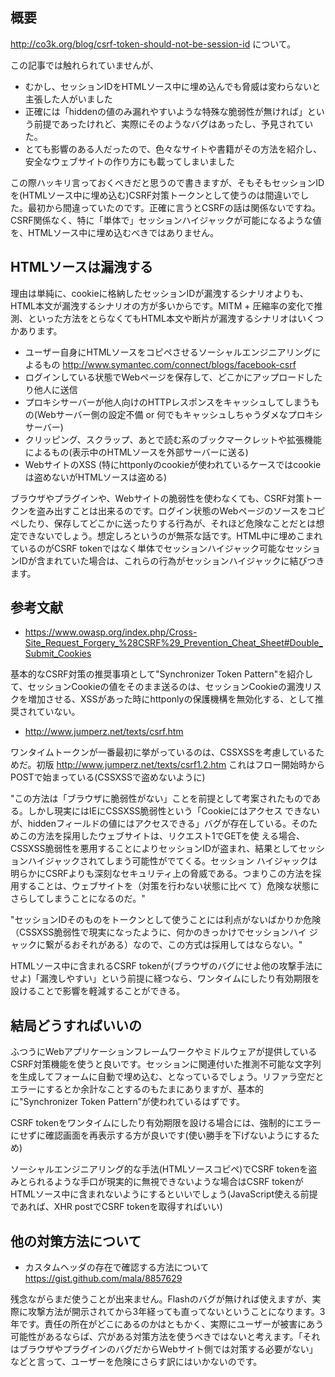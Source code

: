 ## 概要
http://co3k.org/blog/csrf-token-should-not-be-session-id について。

この記事では触れられていませんが、
- むかし、セッションIDをHTMLソース中に埋め込んでも脅威は変わらないと主張した人がいました
 - 正確には「hiddenの値のみ漏れやすいような特殊な脆弱性が無ければ」という前提であったけれど、実際にそのようなバグはあったし、予見されていた。
- とても影響のある人だったので、色々なサイトや書籍がその方法を紹介し、安全なウェブサイトの作り方にも載ってしまいました

この際ハッキリ言っておくべきだと思うので書きますが、そもそもセッションIDを(HTMLソース中に埋め込む)CSRF対策トークンとして使うのは間違いでした。最初から間違っていたのです。正確に言うとCSRFの話は関係ないですね。CSRF関係なく、特に「単体で」セッションハイジャックが可能になるような値を、HTMLソース中に埋め込むべきではありません。

## HTMLソースは漏洩する
理由は単純に、cookieに格納したセッションIDが漏洩するシナリオよりも、HTML本文が漏洩するシナリオの方が多いからです。MITM + 圧縮率の変化で推測、といった方法をとらなくてもHTML本文や断片が漏洩するシナリオはいくつかあります。

- ユーザー自身にHTMLソースをコピペさせるソーシャルエンジニアリングによるもの http://www.symantec.com/connect/blogs/facebook-csrf
- ログインしている状態でWebページを保存して、どこかにアップロードしたり他人に送信
- プロキシサーバーが他人向けのHTTPレスポンスをキャッシュしてしまうもの(Webサーバー側の設定不備 or 何でもキャッシュしちゃうダメなプロキシサーバー)
- クリッピング、スクラップ、あとで読む系のブックマークレットや拡張機能によるもの(表示中のHTMLソースを外部サーバーに送る)
- WebサイトのXSS (特にhttponlyのcookieが使われているケースではcookieは盗めないがHTMLソースは盗める)

ブラウザやプラグインや、Webサイトの脆弱性を使わなくても、CSRF対策トークンを盗み出すことは出来るのです。ログイン状態のWebページのソースをコピペしたり、保存してどこかに送ったりする行為が、それほど危険なことだとは想定できないでしょう。想定しろというのが無茶な話です。HTML中に埋めこまれているのがCSRF tokenではなく単体でセッションハイジャック可能なセッションIDが含まれていた場合は、これらの行為がセッションハイジャックに結びつきます。


## 参考文献
- https://www.owasp.org/index.php/Cross-Site_Request_Forgery_%28CSRF%29_Prevention_Cheat_Sheet#Double_Submit_Cookies

基本的なCSRF対策の推奨事項として"Synchronizer Token Pattern"を紹介して、セッションCookieの値をそのまま送るのは、セッションCookieの漏洩リスクを増加させる、XSSがあった時にhttponlyの保護機構を無効化する、として推奨されていない。

- http://www.jumperz.net/texts/csrf.htm

ワンタイムトークンが一番最初に挙がっているのは、CSSXSSを考慮しているためだ。初版 http://www.jumperz.net/texts/csrf1.2.htm これはフロー開始時からPOSTで始まっている(CSSXSSで盗めないように)

"この方法は「ブラウザに脆弱性がない」ことを前提として考案されたものである。しかし現実にはIEにCSSXSS脆弱性という「Cookieにはアクセス できないが、hiddenフィールドの値にはアクセスできる」バグが存在している。そのためこの方法を採用したウェブサイトは、リクエスト1でGETを使 える場合、CSSXSS脆弱性を悪用することによりセッションIDが盗まれ、結果としてセッションハイジャックされてしまう可能性がでてくる。セッション ハイジャックは明らかにCSRFよりも深刻なセキュリティ上の脅威である。つまりこの方法を採用することは、ウェブサイトを（対策を行わない状態に比べ て）危険な状態にさらしてしまうことになるのだ。"

"セッションIDそのものをトークンとして使うことには利点がないばかりか危険（CSSXSS脆弱性で現実になったように、何かのきっかけでセッションハイ ジャックに繋がるおそれがある）なので、この方式は採用してはならない。"

HTMLソース中に含まれるCSRF tokenが(ブラウザのバグにせよ他の攻撃手法にせよ)「漏洩しやすい」という前提に経つなら、ワンタイムにしたり有効期限を設けることで影響を軽減することができる。

## 結局どうすればいいの

ふつうにWebアプリケーションフレームワークやミドルウェアが提供しているCSRF対策機能を使うと良いです。セッションに関連付いた推測不可能な文字列を生成してフォームに自動で埋め込む、となっているでしょう。リファラ空だとエラーにするとか余計なことするのもたまにありますが、基本的に"Synchronizer Token Pattern”が使われているはずです。

CSRF tokenをワンタイムにしたり有効期限を設ける場合には、強制的にエラーにせずに確認画面を再表示する方が良いです(使い勝手を下げないようにするため)

ソーシャルエンジニアリング的な手法(HTMLソースコピペ)でCSRF tokenを盗みとられるような手口が現実的に無視できないような場合はCSRF tokenがHTMLソース中に含まれないようにするといいでしょう(JavaScript使える前提であれば、XHR postでCSRF tokenを取得すればいい)

## 他の対策方法について
- カスタムヘッダの存在で確認する方法について https://gist.github.com/mala/8857629

残念ながらまだ使うことが出来ません。Flashのバグが無ければ使えますが、実際に攻撃方法が開示されてから3年経っても直ってないということになります。3年です。責任の所在がどこにあるのかはともかく、実際にユーザーが被害にあう可能性があるならば、穴がある対策方法を使うべきではないと考えます。「それはブラウザやプラグインのバグだからWebサイト側では対策する必要がない」などと言って、ユーザーを危険にさらす訳にはいかないのです。
